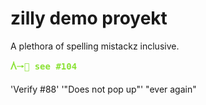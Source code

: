 # zilly demo proyekt

A plethora of spelling mistackz inclusive.

<pre>
<font color="#8AE234"><b>ᐲ🠒🍉 see #104</b></font>
</pre>

'Verify #88'
'"Does not pop up"'
"ever again"